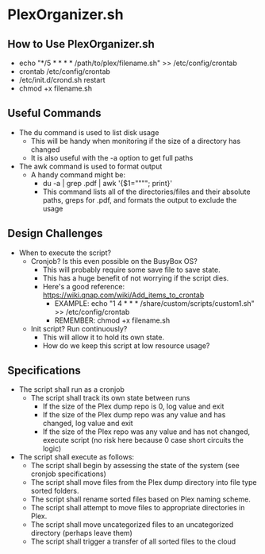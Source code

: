 # PlexOrganizer.sh

## How to Use PlexOrganizer.sh

+ echo "*/5 * * * * /path/to/plex/filename.sh" >> /etc/config/crontab
+ crontab /etc/config/crontab
+ /etc/init.d/crond.sh restart
+ chmod +x filename.sh

## Useful Commands

+ The du command is used to list disk usage
  + This will be handy when monitoring if the size of a directory has changed
  + It is also useful with the -a option to get full paths
+ The awk command is used to format output
  + A handy command might be: 
    + du -a | grep .pdf | awk '{$1=""""; print}'
    + This command lists all of the directories/files and their absolute paths, greps for .pdf, and formats the output to exclude the usage
    
## Design Challenges

+ When to execute the script?
  + Cronjob? Is this even possible on the BusyBox OS?
    + This will probably require some save file to save state.
    + This has a huge benefit of not worrying if the script dies.
    + Here's a good reference: https://wiki.qnap.com/wiki/Add_items_to_crontab
      + EXAMPLE: echo "1 4 * * * /share/custom/scripts/custom1.sh" >> /etc/config/crontab
      + REMEMBER: chmod +x filename.sh
  + Init script? Run continuously? 
    + This will allow it to hold its own state.
    + How do we keep this script at low resource usage?

## Specifications

+ The script shall run as a cronjob
  + The script shall track its own state between runs
    + If the size of the Plex dump repo is 0, log value and exit
    + If the size of the Plex dump repo was any value and has changed, log value and exit 
    + If the size of the Plex repo was any value and has not changed, execute script (no risk here because 0 case short circuits the logic) 
+ The script shall execute as follows:
  + The script shall begin by assessing the state of the system (see cronjob specifications)
  + The script shall move files from the Plex dump directory into file type sorted folders.
  + The script shall rename sorted files based on Plex naming scheme.
  + The script shall attempt to move files to appropriate directories in Plex.
  + The script shall move uncategorized files to an uncategorized directory (perhaps leave them)
  + The script shall trigger a transfer of all sorted files to the cloud
